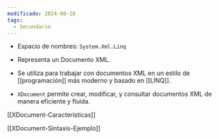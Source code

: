 ```yaml
---
modificado: 2024-08-18
tags:
  - Secundario
---
```

+ Espacio de nombres: `System.Xml.Linq`

+ Representa un Documento XML.

+ Se utiliza para trabajar con documentos XML en un estilo de [[programación]] más moderno y basado en [[LINQ]].

+ `XDocument` permite crear, modificar, y consultar documentos XML de manera eficiente y fluida.

[[XDocument-Características]]

[[XDocument-Sintaxis-Ejemplo]]
